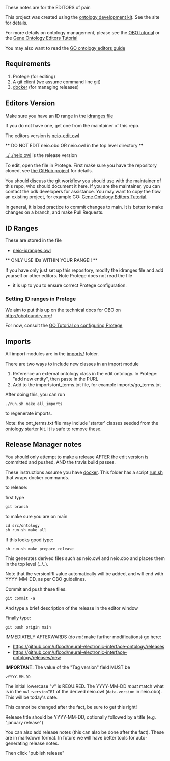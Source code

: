 These notes are for the EDITORS of pain

This project was created using the [ontology development kit](https://github.com/INCATools/ontology-development-kit). See the site for details.

For more details on ontology management, please see the [OBO tutorial](https://github.com/jamesaoverton/obo-tutorial) or the [Gene Ontology Editors Tutorial](https://go-protege-tutorial.readthedocs.io/en/latest/)

You may also want to read the [GO ontology editors guide](http://go-ontology.readthedocs.org/)

## Requirements

 1. Protege (for editing)
 2. A git client (we assume command line git)
 3. [docker](https://www.docker.com/get-docker) (for managing releases)

## Editors Version

Make sure you have an ID range in the [idranges file](neio-idranges.owl)

If you do not have one, get one from the maintainer of this repo.

The editors version is [neio-edit.owl](neio-edit.owl)

** DO NOT EDIT neio.obo OR neio.owl in the top level directory **

[../../neio.owl](../../neio.owl) is the release version

To edit, open the file in Protege. First make sure you have the repository cloned, see [the GitHub project](https://github.com/uflcod/neural-electronic-interface-ontology) for details.

You should discuss the git workflow you should use with the maintainer
of this repo, who should document it here. If you are the maintainer,
you can contact the odk developers for assistance. You may want to
copy the flow an existing project, for example GO: [Gene Ontology
Editors Tutorial](https://go-protege-tutorial.readthedocs.io/en/latest/).

In general, it is bad practice to commit changes to main. It is
better to make changes on a branch, and make Pull Requests.

## ID Ranges

These are stored in the file

 * [neio-idranges.owl](neio-idranges.owl)

** ONLY USE IDs WITHIN YOUR RANGE!! **

If you have only just set up this repository, modify the idranges file
	and add yourself or other editors. Note Protege does not read the file
- it is up to you to ensure correct Protege configuration.


### Setting ID ranges in Protege

We aim to put this up on the technical docs for OBO on http://obofoundry.org/

For now, consult the [GO Tutorial on configuring Protege](http://go-protege-tutorial.readthedocs.io/en/latest/Entities.html#new-entities)

## Imports

All import modules are in the [imports/](imports/) folder.

There are two ways to include new classes in an import module

 1. Reference an external ontology class in the edit ontology. In Protege: "add new entity", then paste in the PURL
 2. Add to the imports/ont_terms.txt file, for example imports/go_terms.txt

After doing this, you can run

`./run.sh make all_imports`

to regenerate imports.

Note: the ont_terms.txt file may include 'starter' classes seeded from
the ontology starter kit. It is safe to remove these.

## Release Manager notes

You should only attempt to make a release AFTER the edit version is
committed and pushed, AND the travis build passes.

These instructions assume you have
[docker](https://www.docker.com/get-docker). This folder has a script
[run.sh](run.sh) that wraps docker commands.

to release:

first type

    git branch

to make sure you are on main

    cd src/ontology
    sh run.sh make all

If this looks good type:

    sh run.sh make prepare_release

This generates derived files such as neio.owl and neio.obo and places
them in the top level (../..).

Note that the versionIRI value automatically will be added, and will
end with YYYY-MM-DD, as per OBO guidelines.

Commit and push these files.

    git commit -a

And type a brief description of the release in the editor window

Finally type:

    git push origin main

IMMEDIATELY AFTERWARDS (do *not* make further modifications) go here:

 * https://github.com/uflcod/neural-electronic-interface-ontology/releases
 * https://github.com/uflcod/neural-electronic-interface-ontology/releases/new

__IMPORTANT__: The value of the "Tag version" field MUST be

    vYYYY-MM-DD

The initial lowercase "v" is REQUIRED. The YYYY-MM-DD *must* match
what is in the `owl:versionIRI` of the derived neio.owl (`data-version` in
neio.obo). This will be today's date.

This cannot be changed after the fact, be sure to get this right!

Release title should be YYYY-MM-DD, optionally followed by a title (e.g. "january release")

You can also add release notes (this can also be done after the fact). These are in markdown format.
In future we will have better tools for auto-generating release notes.

Then click "publish release"

